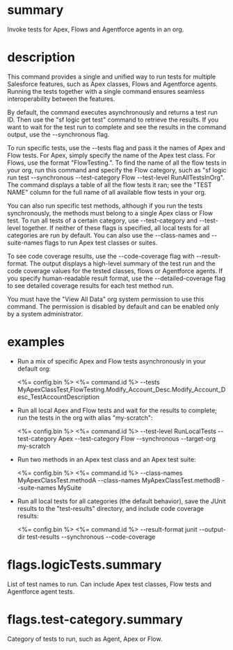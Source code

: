 # summary

Invoke tests for Apex, Flows and Agentforce agents in an org.

# description

This command provides a single and unified way to run tests for multiple Salesforce features, such as Apex classes, Flows and Agentforce agents. Running the tests together with a single command ensures seamless interoperability between the features.

By default, the command executes asynchronously and returns a test run ID. Then use the "sf logic get test" command to retrieve the results. If you want to wait for the test run to complete and see the results in the command output, use the --synchronous flag.

To run specific tests, use the --tests flag and pass it the names of Apex and Flow tests. For Apex, simply specify the name of the Apex test class. For Flows, use the format "FlowTesting.<name-of-flow-test>". To find the name of all the flow tests in your org, run this command and specify the Flow category, such as "sf logic run test --synchronous --test-category Flow --test-level RunAllTestsInOrg". The command displays a table of all the flow tests it ran; see the "TEST NAME" column for the full name of all available flow tests in your org.

You can also run specific test methods, although if you run the tests synchronously, the methods must belong to a single Apex class or Flow test. To run all tests of a certain category, use --test-category and --test-level together. If neither of these flags is specified, all local tests for all categories are run by default. You can also use the --class-names and --suite-names flags to run Apex test classes or suites.

To see code coverage results, use the --code-coverage flag with --result-format. The output displays a high-level summary of the test run and the code coverage values for the tested classes, flows or Agentforce agents. If you specify human-readable result format, use the --detailed-coverage flag to see detailed coverage results for each test method run.

You must have the "View All Data" org system permission to use this command. The permission is disabled by default and can be enabled only by a system administrator.

# examples

- Run a mix of specific Apex and Flow tests asynchronously in your default org:

  <%= config.bin %> <%= command.id %> --tests MyApexClassTest,FlowTesting.Modify_Account_Desc.Modify_Account_Desc_TestAccountDescription                                     

- Run all local Apex and Flow tests and wait for the results to complete; run the tests in the org with alias "my-scratch":

  <%= config.bin %> <%= command.id %> --test-level RunLocalTests --test-category Apex --test-category Flow --synchronous --target-org my-scratch

- Run two methods in an Apex test class and an Apex test suite:

  <%= config.bin %> <%= command.id %> --class-names MyApexClassTest.methodA --class-names MyApexClassTest.methodB --suite-names MySuite

- Run all local tests for all categories (the default behavior), save the JUnit results to the "test-results" directory, and include code coverage results:

  <%= config.bin %> <%= command.id %> --result-format junit --output-dir test-results --synchronous --code-coverage

# flags.logicTests.summary

List of test names to run. Can include Apex test classes, Flow tests and Agentforce agent tests.

# flags.test-category.summary

Category of tests to run, such as Agent, Apex or Flow.
